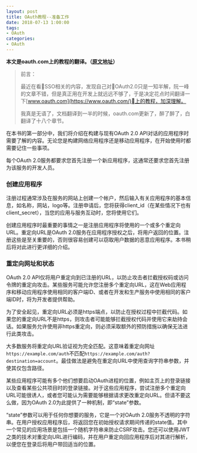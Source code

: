 ```yaml
---
layout: post
title: OAuth教程--准备工作
date: 2018-07-13 1:00:00
tags: 
- OAuth
categories:
- OAuth
---
```

**本文是oauth.com上的教程的翻译。（[原文地址](https://www.oauth.com)）**
>前言：
>
>最近在看SSO相关的内容，发现自己对OAuth2.0只是一知半解，阮一峰的文章不错，但是真正用在开发上就远远不够了，于是决定花点时间翻译一下[www.oauth.com](https://www.oauth.com/)上的教程，加深理解。
>
>我真是无语了，文档翻译到一半的时候，oauth.com更新了，醉了醉了，白翻译了十八个章节。

在本书的第一部分中，我们将介绍在构建与现有OAuth 2.0 API对话的应用程序时需要了解的内容。无论您是构建网络应用程序还是移动应用程序，在开始使用时都需要记住一些事项。

每个OAuth 2.0服务都要求您首先注册一个新应用程序，这通常还要求您首先注册为该服务的开发人员。

### 创建应用程序

注册过程通常涉及在服务的网站上创建一个帐户，然后输入有关应用程序的基本信息，如名称，网站，logo等。注册申请后，您将获得client_id（在某些情况下也有client_secret），当您的应用与服务互动时，您将使用它们。

创建应用程序时最重要的事情之一是注册应用程序将使用的一个或多个重定向URL。重定向URL是OAuth 2.0服务在应用程序授权之后，将用户返回的位置。注册这些是至关重要的，否则很容易创建可以窃取用户数据的恶意应用程序。本书稍后将对此进行更详细的介绍。

### 重定向网址和状态

OAuth 2.0 API仅将用户重定向到已注册的URL，以防止攻击者拦截授权码或访问令牌的重定向攻击。某些服务可能允许您注册多个重定向URL，这在Web应用程序和移动应用程序使用相同的客户端ID、或者在开发和生产服务中使用相同的客户端ID时，将为开发者提供帮助。

为了安全起见，重定向URL必须是https端点，以防止在授权过程中拦截代码。如果您的重定向URL不是https，则攻击者可能能够拦截授权代码并使用它来劫持会话。如果服务允许使用非https重定向，则必须采取额外的预防措施以确保无法进行此类攻击。

大多数服务将重定向URL验证视为完全匹配。这意味着重定向网址`https://example.com/auth`不匹配`https://example.com/auth?destination=account`。最佳做法是避免在重定向URL中使用查询字符串参数，并使其仅包含路径。

某些应用程序可能有多个他们想要启动OAuth进程的位置，例如主页上的登录链接以及查看某些公共项目时的登录链接。对于这些应用程序，尝试注册多个重定向URL可能很诱人，或者您可能认为需要能够根据请求更改重定向URL。但请不要这么做，因为OAuth 2.0为此提供了一种机制，即“state”参数。

“state”参数可以用于任何你想要的服务，它是一个对OAuth 2.0服务不透明的字符串。在用户授权应用程序后，将返回您在初始授权请求期间传递的state值。其中一个常见的应用场景是包括一个随机字符串来防止CSRF攻击。您还可以使用JWT之类的技术对重定向URL进行编码，并在用户重定向回应用程序后对其进行解析，以便您在登录后将用户带回适当的位置。